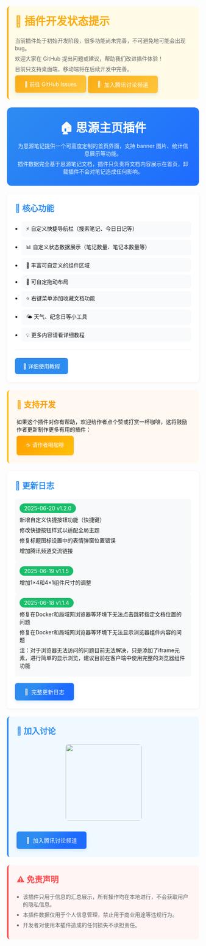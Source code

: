 <div class="sy__outline" style="max-width: 800px; margin: 0 auto;">
    <div style="margin-top: 1.5em; padding: 1.2em; background: #fffbe6; border-left: 4px solid #faad14; border-radius: 8px;">
        <h1 style="color: #faad14; margin: 0 0 0.8em;">🚧 插件开发状态提示</h1>
        <p style="margin: 0.5em 0; color: #666;">
            当前插件处于初始开发阶段，很多功能尚未完善，不可避免地可能会出现 bug。
        </p>
        <p style="margin: 0.5em 0; color: #666;">
            欢迎大家在 GitHub 提出问题或建议，帮助我们改进插件体验！
        </p>
        <p style="margin: 0.5em 0; color: #666;">
            目前只支持桌面端，移动端将在后续开发中完善。
        </p>
        <a href="https://github.com/Glaube-TY/siyuan-homepage/issues"
           style="display: inline-flex;
                  align-items: center;
                  padding: 12px 24px;
                  background: linear-gradient(135deg, #faad14, #ffc53a);
                  color: white;
                  border-radius: 6px;
                  text-decoration: none;
                  transition: all 0.3s cubic-bezier(0.4, 0, 0.2, 1);
                  transform: translateY(0);
                  box-shadow: 0 4px 8px rgba(45,140,240,0.15);
                  border: 1px solid rgba(255,255,255,0.2);
                  margin: 0 auto;
                  gap: 8px;"
           onmouseover="this.style.transform='translateY(-2px)'; this.style.boxShadow='0 6px 12px rgba(250,173,20,0.2)'"
           onmouseout="this.style.transform='translateY(0)'; this.style.boxShadow='0 4px 6px rgba(250,173,20,0.15)'"
           onmousedown="this.style.transform='translateY(1px)'"
           onmouseup="this.style.transform='translateY(-2px)'">
            💬 前往 GitHub Issues
        </a>
        <a href="https://pd.qq.com/s/2ks4079x0"
           style="display: inline-flex;
                  align-items: center;
                  padding: 12px 24px;
                  background: linear-gradient(135deg, #faad14, #ffc53a);
                  color: white;
                  border-radius: 6px;
                  text-decoration: none;
                  transition: all 0.3s cubic-bezier(0.4, 0, 0.2, 1);
                  transform: translateY(0);
                  box-shadow: 0 4px 8px rgba(45,140,240,0.15);
                  border: 1px solid rgba(255,255,255,0.2);
                  margin: 0 auto;
                  gap: 8px;"
           onmouseover="this.style.transform='translateY(-2px)'; this.style.boxShadow='0 6px 12px rgba(45,140,240,0.2)'"
           onmouseout="this.style.transform='translateY(0)'; this.style.boxShadow='0 4px 6px rgba(45,140,240,0.1)'"
           onmousedown="this.style.transform='translateY(1px)'"
           onmouseup="this.style.transform='translateY(-2px)'">
            <span style="font-size: 1.1em; filter: drop-shadow(0 1px 1px rgba(0,0,0,0.1));">👥</span>
            <span style="font-weight: 500; letter-spacing: 0.5px;">加入腾讯讨论频道</span>
        </a>
    </div>
    <div style="margin-top: 1.5em; text-align: center; padding: 2em; background: linear-gradient(135deg, #2d8cf0, #1e6bff); border-radius: 12px;">
        <h1 style="color: white; margin: 0; font-size: 2.2em;">🏠 思源主页插件</h1>
        <div style="color: rgba(255,255,255,0.9); margin-top: 0.5em;">为思源笔记提供一个可高度定制的首页界面，支持 banner 图片、统计信息展示等功能。</div>
        <div style="color: rgba(255,255,255,0.9); margin-top: 0.5em;">插件数据完全基于思源笔记文档，插件只负责将文档内容展示在首页，卸载插件不会对笔记造成任何影响。</div>
    </div>
    <div style="margin-top: 1.5em; padding: 1.5em; background: white; border-radius: 8px; box-shadow: 0 2px 8px rgba(0,0,0,0.05);">
        <h2 style="color: #2d8cf0; margin: 0 0 1em;">🚀 核心功能</h2>
        <ul style="margin: 0; padding-left: 1.2em;">
            <li style="margin: 0.5em 0; padding: 8px 12px; background: #f8fafc; border-radius: 6px;">⚡ 自定义快捷导航栏（搜索笔记、今日日记等）</li>
            <li style="margin: 0.5em 0; padding: 8px 12px; background: #f8fafc; border-radius: 6px;">📊 自定义状态数据展示（笔记数量、笔记本数量等）</li>
            <li style="margin: 0.5em 0; padding: 8px 12px; background: #f8fafc; border-radius: 6px;">🧩 丰富可自定义的组件区域</li>
            <li style="margin: 0.5em 0; padding: 8px 12px; background: #f8fafc; border-radius: 6px;">🧲 可自定拖动布局</li>
            <li style="margin: 0.5em 0; padding: 8px 12px; background: #f8fafc; border-radius: 6px;">⭐ 右键菜单添加收藏文档功能</li>
            <li style="margin: 0.5em 0; padding: 8px 12px; background: #f8fafc; border-radius: 6px;">🌤 天气、纪念日等小工具</li>
            <li style="margin: 0.5em 0; padding: 8px 12px; background: #f8fafc; border-radius: 6px;">💡 更多内容请看详细教程</li>
        </ul>
        <div style="margin: 1.5em 0; border-top: 1px solid #eee;"></div>
        <a href="https://ttl8ygt82u.feishu.cn/wiki/Skg2woe9DidYNNkQSiEcWRLrnRg?from=from_copylink" 
           style="display: inline-flex; 
                  align-items: center; 
                  padding: 10px 20px; 
                  background: #2d8cf0; 
                  color: white; 
                  border-radius: 6px; 
                  text-decoration: none;
                  transition: all 0.3s cubic-bezier(0.4, 0, 0.2, 1);
                  transform: translateY(0);
                  box-shadow: 0 4px 6px rgba(45,140,240,0.1);
                  border: 1px solid rgba(45,140,240,0.2);"
           onmouseover="this.style.transform='translateY(-2px)'; this.style.boxShadow='0 6px 12px rgba(45,140,240,0.2)'"
           onmouseout="this.style.transform='translateY(0)'; this.style.boxShadow='0 4px 6px rgba(45,140,240,0.1)'"
           onmousedown="this.style.transform='translateY(1px)'"
           onmouseup="this.style.transform='translateY(-2px)'">
            📖 详细使用教程
        </a>
    </div>
    <div style="margin: 1.5em 0; padding: 1.5em; background: #fff9f2; border-left: 4px solid #ffc107; border-radius: 8px;">
        <h2 style="color: #ff9f00; margin: 0 0 1em;">🌹 支持开发</h2>
        <p style="margin: 0.5em 0;">如果这个插件对你有帮助，欢迎给作者点个赞或打赏一杯咖啡，这将鼓励作者更新制作更多有用的插件：</p>
        <a href="https://ttl8ygt82u.feishu.cn/wiki/Skg2woe9DidYNNkQSiEcWRLrnRg#share-Of80d3yVRoeAdvxOmFnc9WG9nUe" 
           style="display: inline-flex; 
                  align-items: center; 
                  padding: 12px 24px; 
                  background: linear-gradient(135deg, #ff9f00, #ffc107); 
                  color: white; 
                  border-radius: 6px; 
                  text-decoration: none;
                  transition: all 0.3s cubic-bezier(0.4, 0, 0.2, 1);
                  transform: translateY(0);
                  box-shadow: 0 4px 6px rgba(255,159,0,0.1);
                  border: 1px solid rgba(255,159,0,0.2);"
           onmouseover="this.style.transform='translateY(-2px)'; this.style.boxShadow='0 6px 12px rgba(255,159,0,0.2)'"
           onmouseout="this.style.transform='translateY(0)'; this.style.boxShadow='0 4px 6px rgba(255,159,0,0.1)'"
           onmousedown="this.style.transform='translateY(1px)'"
           onmouseup="this.style.transform='translateY(-2px)'">
            ☕️ 请作者喝咖啡
        </a>
    </div>
    <div style="margin: 1.5em 0; padding: 1.5em; background: white; border-radius: 8px; box-shadow: 0 2px 8px rgba(0,0,0,0.05);">
        <h2 style="color: #2d8cf0; margin: 0 0 1em;">📅 更新日志</h2>
        <div style="padding: 12px; background: #f8f9fa; border-radius: 6px;">
            <span style="display: inline-block; padding: 4px 12px; background: #19be6b; color: white; border-radius: 20px;">2025-06-20 v1.2.0</span>
            <p style="margin: 0.5em 0;">新增自定义快捷按钮功能（快捷键）</p>
            <p style="margin: 0.5em 0;">修改快捷按钮样式以适配全局主题</p>
            <p style="margin: 0.5em 0;">修复标题图标设置中的表情弹窗位置错误</p>
            <p style="margin: 0.5em 0;">增加腾讯频道交流链接</p>
        </div>
        <div style="padding: 12px; background: #f8f9fa; border-radius: 6px;">
            <span style="display: inline-block; padding: 4px 12px; background: #19be6b; color: white; border-radius: 20px;">2025-06-19 v1.1.5</span>
            <p style="margin: 0.5em 0;">增加1×4和4×1组件尺寸的调整</p>
        </div>
        <div style="padding: 12px; background: #f8f9fa; border-radius: 6px;">
            <span style="display: inline-block; padding: 4px 12px; background: #19be6b; color: white; border-radius: 20px;">2025-06-18 v1.1.4</span>
            <p style="margin: 0.5em 0;">修复在Docker和局域网浏览器等环境下无法点击跳转指定文档位置的问题</p>
            <p style="margin: 0.5em 0;">修复在Docker和局域网浏览器等环境下无法显示浏览器组件内容的问题</p>
            <p style="margin: 0.5em 0;">注：对于浏览器无法访问的问题目前无法解决，只是添加了iframe元素，进行简单的显示浏览，建议目前在客户端中使用完整的浏览器组件功能</p>
        </div>
        <div>
        <a href="https://ttl8ygt82u.feishu.cn/wiki/SsoTww8CFiDD4WkLsSwctgWqnAd?from=from_copylink" 
           style="display: inline-flex;
                  align-items: center;
                  padding: 12px 24px;
                  background: linear-gradient(135deg, #2d8cf0 30%, #1e6bff 70%);
                  color: white;
                  border-radius: 6px;
                  text-decoration: none;
                  transition: all 0.3s cubic-bezier(0.4, 0, 0.2, 1);
                  transform: translateY(0);
                  box-shadow: 0 4px 8px rgba(45,140,240,0.15);
                  border: 1px solid rgba(255,255,255,0.2);
                  margin-top: 1.2em;
                  gap: 8px;">
            <span style="font-size: 1.1em; filter: drop-shadow(0 1px 1px rgba(0,0,0,0.1));">📄</span>
            <span style="font-weight: 500; letter-spacing: 0.5px;">完整更新日志</span>
        </a>
        </div>
    </div>
    <div style="margin: 1.5em 0; padding: 1.5em; background: #f0f9ff; border-left: 4px solid #2d8cf0; border-radius: 8px;">
        <h2 style="color: #2d8cf0; margin: 0 0 1em;">💬 加入讨论</h2>
        <div style="margin: 1em 0; text-align: center;">
            <img src="https://internal-api-drive-stream.feishu.cn/space/api/box/stream/download/v2/cover/TLUDbhyLmouPN2xwGsPc0x9hnXe/?fallback_source=1&height=1280&mount_node_token=ElBYdpiroornbUxQ9rKcv4HNnHe&mount_point=docx_image&policy=equal&width=1280" 
                 style="width: 200px; border-radius: 8px; margin-bottom: 1em;">
        </div>
        <a href="https://pd.qq.com/s/2ks4079x0"
           style="display: inline-flex;
                  align-items: center;
                  padding: 12px 24px;
                  background: linear-gradient(135deg, #2d8cf0 30%, #1e6bff 70%);
                  color: white;
                  border-radius: 6px;
                  text-decoration: none;
                  transition: all 0.3s cubic-bezier(0.4, 0, 0.2, 1);
                  transform: translateY(0);
                  box-shadow: 0 4px 8px rgba(45,140,240,0.15);
                  border: 1px solid rgba(255,255,255,0.2);
                  margin: 0 auto;
                  gap: 8px;"
           onmouseover="this.style.transform='translateY(-2px)'; this.style.boxShadow='0 6px 12px rgba(45,140,240,0.2)'"
           onmouseout="this.style.transform='translateY(0)'; this.style.boxShadow='0 4px 6px rgba(45,140,240,0.1)'"
           onmousedown="this.style.transform='translateY(1px)'"
           onmouseup="this.style.transform='translateY(-2px)'">
            <span style="font-size: 1.1em; filter: drop-shadow(0 1px 1px rgba(0,0,0,0.1));">👥</span>
            <span style="font-weight: 500; letter-spacing: 0.5px;">加入腾讯讨论频道</span>
        </a>
    </div>
    <div style="margin: 1.5em 0; padding: 1.5em; background: #fff5f5; border-left: 4px solid #ff4d4f; border-radius: 8px;">
        <h2 style="color: #ff4d4f; margin: 0 0 1em;">⚠️ 免责声明</h2>
        <ul style="margin: 0.5em 0; padding-left: 1.2em; color: #666;">
            <li style="margin: 0.5em 0;">该插件只用于信息的汇总展示，所有操作均在本地进行，不会获取用户的隐私信息。</li>
            <li style="margin: 0.5em 0;">本插件数据仅用于个人信息管理，禁止用于商业用途等违规行为。</li>
            <li style="margin: 0.5em 0;">开发者对使用本插件造成的任何损失不承担责任。</li>
        </ul>
    </div>
</div>